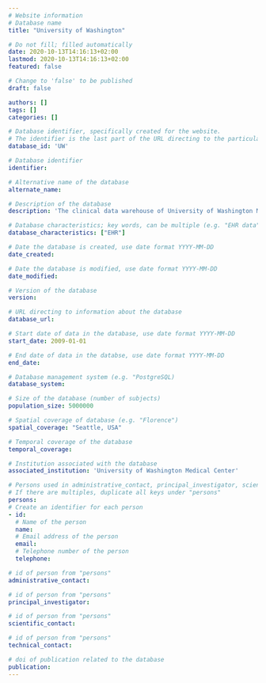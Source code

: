 ```yaml
---
# Website information
# Database name
title: "University of Washington"

# Do not fill; filled automatically
date: 2020-10-13T14:16:13+02:00
lastmod: 2020-10-13T14:16:13+02:00
featured: false

# Change to 'false' to be published
draft: false

authors: []
tags: []
categories: []

# Database identifier, specifically created for the website.
# The identifier is the last part of the URL directing to the particular database
database_id: 'UW'

# Database identifier
identifier:

# Alternative name of the database
alternate_name:

# Description of the database
description: 'The clinical data warehouse of University of Washington Medical Center - Montlake, Harborview Medical Center, UW Medical Center – Northwest, Seattle WA, based on its current electronic health record systems, with data spanning over 10 years and including roughly 5 million patients. We also have de-identified and annotated xrays for COVID-19 patients who were imaged in a specific COVID-19 PACS.'

# Database characteristics; key words, can be multiple (e.g. "EHR data", "Primary care records")
database_characteristics: ["EHR"]

# Date the database is created, use date format YYYY-MM-DD
date_created:

# Date the database is modified, use date format YYYY-MM-DD
date_modified:

# Version of the database
version:

# URL directing to information about the database
database_url: 

# Start date of data in the database, use date format YYYY-MM-DD
start_date: 2009-01-01

# End date of data in the databse, use date format YYYY-MM-DD
end_date:

# Database management system (e.g. "PostgreSQL)
database_system:

# Size of the database (number of subjects)
population_size: 5000000

# Spatial coverage of database (e.g. "Florence")
spatial_coverage: "Seattle, USA"

# Temporal coverage of the database
temporal_coverage:

# Institution associated with the database
associated_institution: 'University of Washington Medical Center'

# Persons used in administrative_contact, principal_investigator, scientific_contact, technical_contact
# If there are multiples, duplicate all keys under "persons"
persons:
# Create an identifier for each person
- id:
  # Name of the person
  name:
  # Email address of the person
  email:
  # Telephone number of the person
  telephone:

# id of person from "persons"
administrative_contact:

# id of person from "persons"
principal_investigator:

# id of person from "persons"
scientific_contact:

# id of person from "persons"
technical_contact:

# doi of publication related to the database
publication: 
---
```

